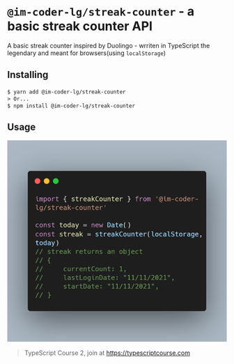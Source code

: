 # `@im-coder-lg/streak-counter` - a basic streak counter API

A basic streak counter inspired by Duolingo - wrriten in TypeScript the legendary and meant for browsers(using `localStorage`)

## Installing

```shell
$ yarn add @im-coder-lg/streak-counter
> Or...
$ npm install @im-coder-lg/streak-counter
```

## Usage

![API Implementation](./assets/api_implementation.png)

> TypeScript Course 2, join at https://typescriptcourse.com